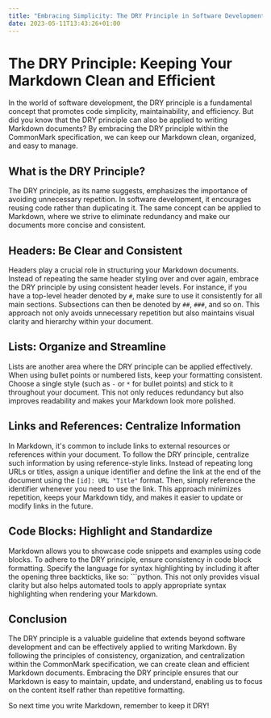 ```yaml
---
title: "Embracing Simplicity: The DRY Principle in Software Development"
date: 2023-05-11T13:43:26+01:00
---
```

# The DRY Principle: Keeping Your Markdown Clean and Efficient

In the world of software development, the DRY principle is a fundamental concept that promotes code simplicity, maintainability, and efficiency. But did you know that the DRY principle can also be applied to writing Markdown documents? By embracing the DRY principle within the CommonMark specification, we can keep our Markdown clean, organized, and easy to manage.

## What is the DRY Principle?

The DRY principle, as its name suggests, emphasizes the importance of avoiding unnecessary repetition. In software development, it encourages reusing code rather than duplicating it. The same concept can be applied to Markdown, where we strive to eliminate redundancy and make our documents more concise and consistent.

## Headers: Be Clear and Consistent

Headers play a crucial role in structuring your Markdown documents. Instead of repeating the same header styling over and over again, embrace the DRY principle by using consistent header levels. For instance, if you have a top-level header denoted by `#`, make sure to use it consistently for all main sections. Subsections can then be denoted by `##`, `###`, and so on. This approach not only avoids unnecessary repetition but also maintains visual clarity and hierarchy within your document.

## Lists: Organize and Streamline

Lists are another area where the DRY principle can be applied effectively. When using bullet points or numbered lists, keep your formatting consistent. Choose a single style (such as `-` or `*` for bullet points) and stick to it throughout your document. This not only reduces redundancy but also improves readability and makes your Markdown look more polished.

## Links and References: Centralize Information

In Markdown, it's common to include links to external resources or references within your document. To follow the DRY principle, centralize such information by using reference-style links. Instead of repeating long URLs or titles, assign a unique identifier and define the link at the end of the document using the `[id]: URL "Title"` format. Then, simply reference the identifier whenever you need to use the link. This approach minimizes repetition, keeps your Markdown tidy, and makes it easier to update or modify links in the future.

## Code Blocks: Highlight and Standardize

Markdown allows you to showcase code snippets and examples using code blocks. To adhere to the DRY principle, ensure consistency in code block formatting. Specify the language for syntax highlighting by including it after the opening three backticks, like so: \`\`\`python. This not only provides visual clarity but also helps automated tools to apply appropriate syntax highlighting when rendering your Markdown.

## Conclusion

The DRY principle is a valuable guideline that extends beyond software development and can be effectively applied to writing Markdown. By following the principles of consistency, organization, and centralization within the CommonMark specification, we can create clean and efficient Markdown documents. Embracing the DRY principle ensures that our Markdown is easy to maintain, update, and understand, enabling us to focus on the content itself rather than repetitive formatting.

So next time you write Markdown, remember to keep it DRY!

